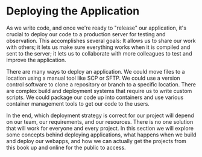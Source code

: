 # Deploying the Application

As we write code, and once we're ready to "release" our application, it's crucial to deploy our code to a production server for testing and observation. This accomplishes several goals: It allows us to share our work with others; it lets us make sure everything works when it is compiled and sent to the server; it lets us to collaborate with more colleagues to test and improve the application.

There are many ways to deploy an application. We could move files to a location using a manual tool like SCP or SFTP. We could use a version control software to clone a repository or branch to a specific location. There are complex build and deployment systems that require us to write custom scripts. We could package our code up into containers and use various container management tools to get our code to the users.

In the end, which deployment strategy is correct for our project will depend on our team, our requirements, and our resources. There is no one solution that will work for everyone and every project. In this section we will explore some concepts behind deploying applications, what happens when we build and deploy our webapps, and how we can actually get the projects from this book up and online for the public to access.